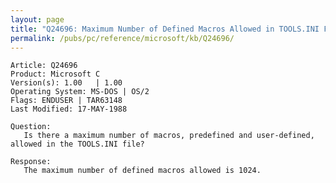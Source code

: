 ```yaml
---
layout: page
title: "Q24696: Maximum Number of Defined Macros Allowed in TOOLS.INI File"
permalink: /pubs/pc/reference/microsoft/kb/Q24696/
---
```


	Article: Q24696
	Product: Microsoft C
	Version(s): 1.00   | 1.00
	Operating System: MS-DOS | OS/2
	Flags: ENDUSER | TAR63148
	Last Modified: 17-MAY-1988
	
	Question:
	   Is there a maximum number of macros, predefined and user-defined,
	allowed in the TOOLS.INI file?
	
	Response:
	   The maximum number of defined macros allowed is 1024.
